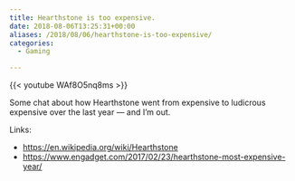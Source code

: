 ```yaml
---
title: Hearthstone is too expensive.
date: 2018-08-06T13:25:31+00:00
aliases: /2018/08/06/hearthstone-is-too-expensive/
categories:
  - Gaming

---
```

{{< youtube WAf8O5nq8ms >}}

Some chat about how Hearthstone went from expensive to ludicrous expensive over the last year &#8212; and I&#8217;m out.

Links:

  * <https://en.wikipedia.org/wiki/Hearthstone>
  * <https://www.engadget.com/2017/02/23/hearthstone-most-expensive-year/>